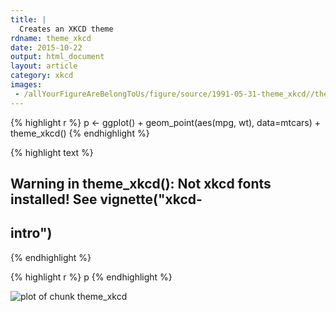 ```yaml
---
title: |
  Creates an XKCD theme
rdname: theme_xkcd
date: 2015-10-22
output: html_document
layout: article
category: xkcd
images:
 - /allYourFigureAreBelongToUs/figure/source/1991-05-31-theme_xkcd//theme_xkcd-1.png
---
```





{% highlight r %}
p <- ggplot() + geom_point(aes(mpg, wt), data=mtcars) +
     theme_xkcd()
{% endhighlight %}



{% highlight text %}
## Warning in theme_xkcd(): Not xkcd fonts installed! See vignette("xkcd-
## intro")
{% endhighlight %}



{% highlight r %}
p
{% endhighlight %}

![plot of chunk theme_xkcd](/allYourFigureAreBelongToUs/figure/source/1991-05-31-theme_xkcd/theme_xkcd-1.png) 